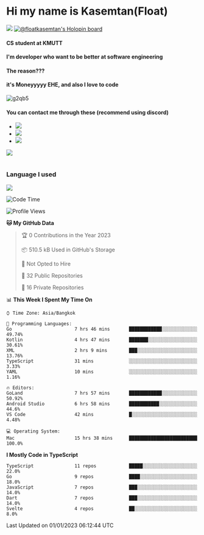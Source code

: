 # Hi my name is Kasemtan(Float)
![](https://64.media.tumblr.com/9c2a8f831efe8da556ffbf89cebb52c9/b86c1ab833a37e32-93/s1280x1920/d000dc22f75df64be2bc150f5fa69c4f6df6bb07.gifv)
[![@floatkasemtan's Holopin board](https://holopin.me/floatkasemtan)](https://holopin.io/@floatkasemtan)
#### CS student at KMUTT
#### I'm developer who want to be better at software engineering
#### The reason???
#### it's Moneyyyyy EHE, and also I love to code
![g2qb5](https://user-images.githubusercontent.com/69688279/175812510-9235eaf7-72f7-40d3-b163-56efa9aa5c6b.gif)

#### You can contact me through these (recommend using discord)
- [![](https://img.shields.io/badge/Discord-5865F2?logo=Discord&logoColor=white)](https://discordapp.com/users/278155096225742848)
- [![](https://img.shields.io/badge/Facebook-1877F2?logo=facebook&logoColor=white)](https://www.facebook.com/float.teavasirichokchai/)
- [![](https://img.shields.io/badge/linkedin-0A66C2?logo=linkedin&logoColor=white)](https://www.linkedin.com/in/kasemtan-teavasirichokchai-975531227/)

[![](https://github-readme-stats.vercel.app/api?username=FloatKasemtan&show_icons=true&theme=nightowl)]()
#
### Language I used
[![](https://github-readme-stats.vercel.app/api/top-langs/?username=FloatKasemtan&layout=compact&theme=nightowl)]()
<!--START_SECTION:waka-->
![Code Time](http://img.shields.io/badge/Code%20Time-868%20hrs%2053%20mins-blue)

![Profile Views](http://img.shields.io/badge/Profile%20Views-5-blue)

**🐱 My GitHub Data** 

> 🏆 0 Contributions in the Year 2023
 > 
> 📦 510.5 kB Used in GitHub's Storage 
 > 
> 🚫 Not Opted to Hire
 > 
> 📜 32 Public Repositories 
 > 
> 🔑 16 Private Repositories  
 > 
📊 **This Week I Spent My Time On** 

```text
⌚︎ Time Zone: Asia/Bangkok

💬 Programming Languages: 
Go                       7 hrs 46 mins       ████████████░░░░░░░░░░░░░   49.74% 
Kotlin                   4 hrs 47 mins       ███████░░░░░░░░░░░░░░░░░░   30.61% 
XML                      2 hrs 9 mins        ███░░░░░░░░░░░░░░░░░░░░░░   13.76% 
TypeScript               31 mins             ░░░░░░░░░░░░░░░░░░░░░░░░░   3.33% 
YAML                     10 mins             ░░░░░░░░░░░░░░░░░░░░░░░░░   1.16%

🔥 Editors: 
GoLand                   7 hrs 57 mins       ████████████░░░░░░░░░░░░░   50.92% 
Android Studio           6 hrs 58 mins       ███████████░░░░░░░░░░░░░░   44.6% 
VS Code                  42 mins             █░░░░░░░░░░░░░░░░░░░░░░░░   4.48%

💻 Operating System: 
Mac                      15 hrs 38 mins      █████████████████████████   100.0%

```

**I Mostly Code in TypeScript** 

```text
TypeScript               11 repos            █████░░░░░░░░░░░░░░░░░░░░   22.0% 
Go                       9 repos             ████░░░░░░░░░░░░░░░░░░░░░   18.0% 
JavaScript               7 repos             ███░░░░░░░░░░░░░░░░░░░░░░   14.0% 
Dart                     7 repos             ███░░░░░░░░░░░░░░░░░░░░░░   14.0% 
Svelte                   4 repos             ██░░░░░░░░░░░░░░░░░░░░░░░   8.0%

```



 Last Updated on 01/01/2023 06:12:44 UTC
<!--END_SECTION:waka-->
<!--
**FloatKasemtan/FloatKasemtan** is a ✨ _special_ ✨ repository because its `README.md` (this file) appears on your GitHub profile.

Here are some ideas to get you started:

- 🔭 I’m currently working on ...
- 🌱 I’m currently learning ...
- 👯 I’m looking to collaborate on ...
- 🤔 I’m looking for help with ...
- 💬 Ask me about ...
- 📫 How to reach me: ...
- 😄 Pronouns: ...
- ⚡ Fun fact: ...
-->
